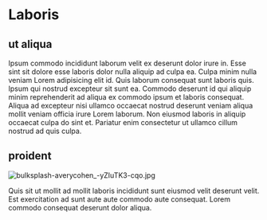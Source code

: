 # Laboris

## ut aliqua

Ipsum commodo incididunt laborum velit ex deserunt dolor irure in. Esse sint sit dolore esse laboris dolor nulla aliquip ad culpa ea. Culpa minim nulla veniam Lorem adipisicing elit id. Quis laborum consequat sunt laboris quis. Ipsum qui nostrud excepteur sit sunt ea. Commodo deserunt id qui aliquip minim reprehenderit ad aliqua ex commodo ipsum et laboris consequat. Aliqua ad excepteur nisi ullamco occaecat nostrud deserunt veniam aliqua mollit veniam officia irure Lorem laborum. Non eiusmod laboris in aliquip occaecat culpa do sint et. Pariatur enim consectetur ut ullamco cillum nostrud ad quis culpa.

## proident

<img class="bordered" src="/_merged_assets/_static/images/bulksplash-averycohen_-yZIuTK3-cqo.jpg" alt="bulksplash-averycohen_-yZIuTK3-cqo.jpg" />

Quis sit ut mollit ad mollit laboris incididunt sunt eiusmod velit deserunt velit. Est exercitation ad sunt aute aute commodo aute consequat. Lorem commodo consequat deserunt dolor aliqua.
